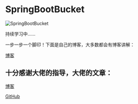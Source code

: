 # SpringBootBucket
![SpringBootBucket](https://s3.ax1x.com/2021/01/06/sV4rBn.png)

持续学习中......

一步一步一个脚印！下面是自己的博客，大多数都会有博客讲解：

[博客](https://luffy997.github.io/)

## 十分感谢大佬的指导，大佬的文章：

[博客](https://www.xncoding.com/)

[GitHub](https://github.com/yidao620c)
